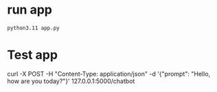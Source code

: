 # run app
    python3.11 app.py

# Test app
curl -X POST -H "Content-Type: application/json" -d '{"prompt": "Hello, how are you today?"}' 127.0.0.1:5000/chatbot
